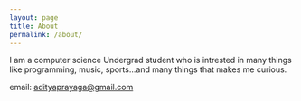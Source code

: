 ```yaml
---
layout: page
title: About
permalink: /about/
---
```


I am a computer science Undergrad student who is intrested in many things like programming, music, sports...and many things that makes me curious.

email: adityaprayaga@gmail.com
